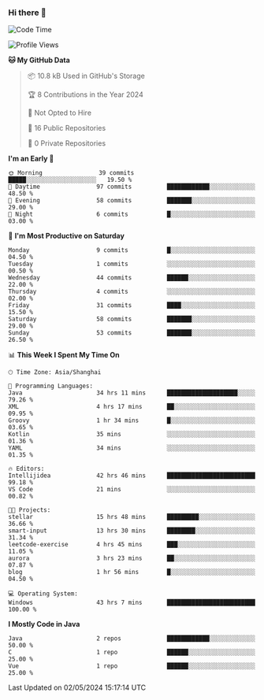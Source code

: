 ### Hi there 👋
<!--START_SECTION:waka-->
![Code Time](http://img.shields.io/badge/Code%20Time-305%20hrs%2054%20mins-blue)

![Profile Views](http://img.shields.io/badge/Profile%20Views-0-blue)

**🐱 My GitHub Data** 

> 📦 10.8 kB Used in GitHub's Storage 
 > 
> 🏆 8 Contributions in the Year 2024
 > 
> 🚫 Not Opted to Hire
 > 
> 📜 16 Public Repositories 
 > 
> 🔑 0 Private Repositories 
 > 
**I'm an Early 🐤** 

```text
🌞 Morning                39 commits          █████░░░░░░░░░░░░░░░░░░░░   19.50 % 
🌆 Daytime                97 commits          ████████████░░░░░░░░░░░░░   48.50 % 
🌃 Evening                58 commits          ███████░░░░░░░░░░░░░░░░░░   29.00 % 
🌙 Night                  6 commits           █░░░░░░░░░░░░░░░░░░░░░░░░   03.00 % 
```
📅 **I'm Most Productive on Saturday** 

```text
Monday                   9 commits           █░░░░░░░░░░░░░░░░░░░░░░░░   04.50 % 
Tuesday                  1 commits           ░░░░░░░░░░░░░░░░░░░░░░░░░   00.50 % 
Wednesday                44 commits          ██████░░░░░░░░░░░░░░░░░░░   22.00 % 
Thursday                 4 commits           ░░░░░░░░░░░░░░░░░░░░░░░░░   02.00 % 
Friday                   31 commits          ████░░░░░░░░░░░░░░░░░░░░░   15.50 % 
Saturday                 58 commits          ███████░░░░░░░░░░░░░░░░░░   29.00 % 
Sunday                   53 commits          ███████░░░░░░░░░░░░░░░░░░   26.50 % 
```


📊 **This Week I Spent My Time On** 

```text
🕑︎ Time Zone: Asia/Shanghai

💬 Programming Languages: 
Java                     34 hrs 11 mins      ████████████████████░░░░░   79.26 % 
XML                      4 hrs 17 mins       ██░░░░░░░░░░░░░░░░░░░░░░░   09.95 % 
Groovy                   1 hr 34 mins        █░░░░░░░░░░░░░░░░░░░░░░░░   03.65 % 
Kotlin                   35 mins             ░░░░░░░░░░░░░░░░░░░░░░░░░   01.36 % 
YAML                     34 mins             ░░░░░░░░░░░░░░░░░░░░░░░░░   01.35 % 

🔥 Editors: 
Intellijidea             42 hrs 46 mins      █████████████████████████   99.18 % 
VS Code                  21 mins             ░░░░░░░░░░░░░░░░░░░░░░░░░   00.82 % 

🐱‍💻 Projects: 
stellar                  15 hrs 48 mins      █████████░░░░░░░░░░░░░░░░   36.66 % 
smart-input              13 hrs 30 mins      ████████░░░░░░░░░░░░░░░░░   31.34 % 
leetcode-exercise        4 hrs 45 mins       ███░░░░░░░░░░░░░░░░░░░░░░   11.05 % 
aurora                   3 hrs 23 mins       ██░░░░░░░░░░░░░░░░░░░░░░░   07.87 % 
blog                     1 hr 56 mins        █░░░░░░░░░░░░░░░░░░░░░░░░   04.50 % 

💻 Operating System: 
Windows                  43 hrs 7 mins       █████████████████████████   100.00 % 
```

**I Mostly Code in Java** 

```text
Java                     2 repos             ████████████░░░░░░░░░░░░░   50.00 % 
C                        1 repo              ██████░░░░░░░░░░░░░░░░░░░   25.00 % 
Vue                      1 repo              ██████░░░░░░░░░░░░░░░░░░░   25.00 % 
```




 Last Updated on 02/05/2024 15:17:14 UTC
<!--END_SECTION:waka-->
<!--
**0Cherish/0Cherish** is a ✨ _special_ ✨ repository because its `README.md` (this file) appears on your GitHub profile.

Here are some ideas to get you started:

- 🔭 I’m currently working on ...
- 🌱 I’m currently learning ...
- 👯 I’m looking to collaborate on ...
- 🤔 I’m looking for help with ...
- 💬 Ask me about ...
- 📫 How to reach me: ...
- 😄 Pronouns: ...
- ⚡ Fun fact: ...
-->
